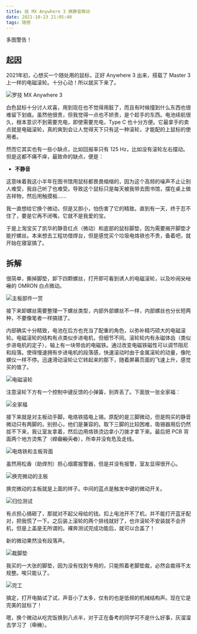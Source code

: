```yaml
---
title: 给 MX Anywhere 3 换静音微动
date: 2021-10-23 21:05:40
tags: 随想
---
```




多图警告！



## 起因

2021年初，心想买一个随处用的鼠标，正好 Anywhere 3 出来，搭载了 Master 3 上一样的电磁滚轮。十分心动！所以就买下来了。



![罗技 MX Anywhere 3](\images\MXMaster3Pics\1.jpg)



白色鼠标十分讨人欢喜，用到现在也不觉得用脏了，而且有时候撞到什么东西也很难留下划痕。虽然他很贵，但我觉得一点也不娇贵，是个趁手的东西。电池续航很久，根本意识不到需要充电，即使需要充电，Type C 也十分方便。它最拿手的卖点就是电磁滚轮，真的爽到会让人觉得天下只有这一种滚轮，才能配的上鼠标的使用者。

然而它其实也有一些小缺点，比如回报率只有 125 Hz，比如没有滚轮左右摆动。但是这都不痛不痒，最致命的缺点，便是：

- **不静音**

这意味着我这小半年在图书馆用鼠标都畏畏缩缩的，因为这个高频的噪声不止让别人难受，我自己听了也难受。导致这个鼠标只是每天被我带去图书馆，摆在桌上做吉祥物，然后用触摸板......

我一直想给它换个微动，但是又胆小，怕伤害了它的精致。直到有一天，终于忍不住了，要是它再不闭嘴，它就不是我爱的宝。

于是上淘宝买了凯华的静音红点（微动）和底部的鼠标脚垫，因为需要揭开脚垫才能拧螺丝。本来想去工程坊借焊台，但是感觉买个垃圾电烙铁也不贵，备着吧，就开始在寝室搞了。



## 拆解

很简单，撕掉脚垫，卸下四颗螺丝，打开即可看到诱人的电磁滚轮，以及吵闹~~又垃圾~~的 OMRON 白点微动。



![主板部件一赏](\images\MXMaster3Pics\2.jpg)



接下来卸螺丝需要整理一下螺丝类型，内部外部螺丝不一样，内部螺丝也分长短两种，不要像笔者一样搞错了。

内部确实十分精致，电池在后方也充当了配重的角色，以弥补精巧硕大的电磁滚轮。电磁滚轮的结构有点类似步进电机，但细节不同。滚轮轮内有永磁体齿（类似步进电机的定子），轴上有一块带齿的电磁铁。通过改变电磁铁磁性可以调节阻尼和段落。使得慢速拥有步进电机的段落感，快速滚动时由于金属滚轮的动量，像陀螺仪一样不停。迅速滑动滚轮让它转起来的那下，随着屏幕页面的飞速上升，感觉买的值了。



![电磁滚轮](\images\MXMaster3Pics\3.jpg)



注意滚轮下方有一个控制中键反馈的小弹簧，别弄丢了。下面放一张全家福：



![全家福](\images\MXMaster3Pics\5.jpg)



接下来就是对主板动手脚。电烙铁插电上锡。原配的是三脚微动，但是购买的静音微动只有两脚的。别担心，他们是兼容的。取下三脚的比较困难，吸锡器用后仍然拔不下来，我让室友拿着，然后边用烙铁烫边拿小刀拨才拿下来。最后把 PCB 背面两个地方烫焦了（~~焊盘毁灭者~~），所幸并没有危及走线。



![电烙铁和主板背面](\images\MXMaster3Pics\6.jpg)



虽然用松香（助焊剂）担心烟雾报警器，但是并没有报警，室友显得很开心。



![换完微动的主板](\images\MXMaster3Pics\7.jpg)



换完微动的主板就是上面的样子。中间的蓝点是触发中键的微动开关。



![归位测试](\images\MXMaster3Pics\8.jpg)



有点担心搞砸了，那就对不起父母给的钱。扣上电池开不了机，并不能打开蓝牙配对，把我慌了一下。之后装上滚轮的两个排线就好了，也许滚轮不安装就不会开机，但是上盖是无所谓的。裸奔测试完成功能后，就可以合盖了！

新的微动果然没有段落声。



![裁脚垫](\images\MXMaster3Pics\9.jpg)



我买的一大张的脚垫，因为没有找到专用的，只能照着老脚垫裁，必然会裁得不太规整。唉只能认了。



![完工](\images\MXMaster3Pics\10.jpg)



搞定，打开电脑试了试，声音小了太多，仅有的也是低频的机械结构声。现在它是完美的鼠标了！

嗯，换个微动从吃完饭换到八点半，对于正在备考的同学可不是什么好事，灰溜溜去学习了（~~卑微~~）。

